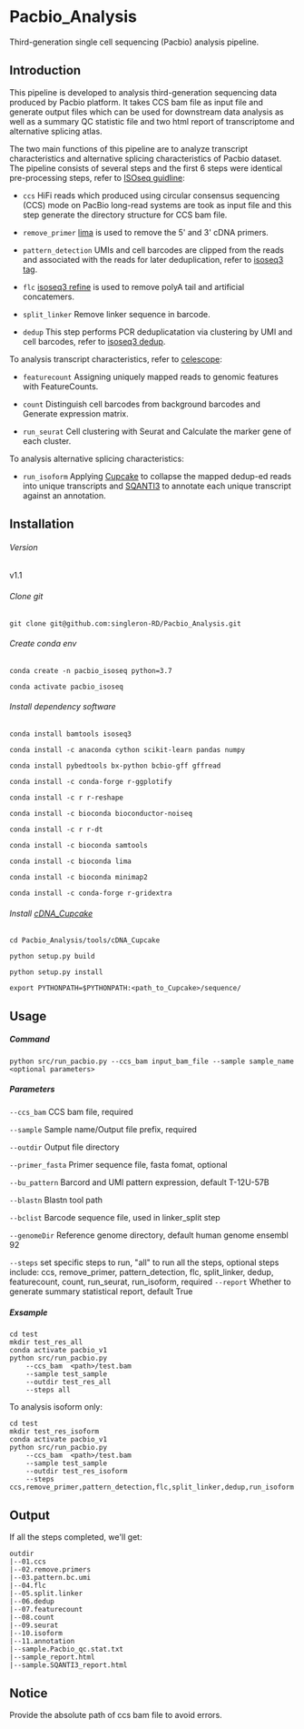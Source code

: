 # Pacbio_Analysis
Third-generation single cell sequencing (Pacbio) analysis pipeline.

## Introduction

This pipeline is developed to analysis third-generation sequencing data produced by Pacbio platform. It takes CCS bam file as input file and generate output files which can be used for downstream data analysis as well as a summary QC statistic file and two html report of transcriptome and alternative splicing atlas.

The two main functions of this pipeline are to analyze transcript characteristics and alternative splicing characteristics of Pacbio dataset. The pipeline consists of several steps and the first 6 steps were identical pre-processing steps, refer to [ISOseq guidline](https://github.com/Magdoll/cDNA_Cupcake/wiki/Iso-Seq-Single-Cell-Analysis:-Recommended-Analysis-Guidelines):

* `ccs` HiFi reads which produced using circular consensus sequencing (CCS) mode on PacBio long-read systems are took as input file and this step generate the directory structure for CCS bam file.

* `remove_primer`   [lima](https://lima.how/) is used to remove the 5' and 3' cDNA primers.

* `pattern_detection` UMIs and cell barcodes are clipped from the reads and associated with the reads for later deduplication, refer to [isoseq3 tag](https://isoseq.how/umi/cli-workflow.html#step-3---tag).

* `flc` [isoseq3 refine](https://isoseq.how/umi/cli-workflow.html) is used to remove polyA tail and artificial concatemers.

* `split_linker`    Remove linker sequence in barcode.

* `dedup`   This step performs PCR deduplicatation via clustering by UMI and cell barcodes, refer to [isoseq3 dedup](https://isoseq.how/umi/cli-workflow.html#step-5---deduplication).

To analysis transcript characteristics, refer to [celescope](https://github.com/singleron-RD/CeleScope):

* `featurecount`    Assigning uniquely mapped reads to genomic features with FeatureCounts.

* `count` Distinguish cell barcodes from background barcodes and Generate expression matrix.

* `run_seurat`  Cell clustering with Seurat and Calculate the marker gene of each cluster.

To analysis alternative splicing characteristics:

* `run_isoform` Applying [Cupcake](https://github.com/Magdoll/cDNA_Cupcake/) to collapse the mapped dedup-ed reads into unique transcripts and [SQANTI3](https://github.com/ConesaLab/SQANTI3) to annotate each unique transcript against an annotation.

## Installation

###### Version

v1.1

###### Clone git
`git clone git@github.com:singleron-RD/Pacbio_Analysis.git`

###### Create conda env
`conda create -n pacbio_isoseq python=3.7`

`conda activate pacbio_isoseq`

###### Install dependency software

`conda install bamtools isoseq3`

`conda install -c anaconda cython scikit-learn pandas numpy`

`conda install pybedtools bx-python bcbio-gff gffread`

`conda install -c conda-forge r-ggplotify`

`conda install -c r r-reshape`

`conda install -c bioconda bioconductor-noiseq`

`conda install -c r r-dt`

`conda install -c bioconda samtools`

`conda install -c bioconda lima`

`conda install -c bioconda minimap2`

`conda install -c conda-forge r-gridextra`

###### Install [cDNA_Cupcake](https://github.com/Magdoll/cDNA_Cupcake)

`cd Pacbio_Analysis/tools/cDNA_Cupcake`

`python setup.py build`

`python setup.py install`

`export PYTHONPATH=$PYTHONPATH:<path_to_Cupcake>/sequence/`

## Usage

##### Command

`python src/run_pacbio.py --ccs_bam input_bam_file --sample sample_name <optional parameters>`

##### Parameters

`--ccs_bam` CCS bam file, required

`--sample`  Sample name/Output file prefix, required

`--outdir`  Output file directory

`--primer_fasta`    Primer sequence file, fasta fomat, optional   

`--bu_pattern`  Barcord and UMI pattern expression, default T-12U-57B

`--blastn`  Blastn tool path

`--bclist`  Barcode sequence file, used in linker_split step

`--genomeDir`   Reference genome directory, default human genome ensembl 92

`--steps`   set specific steps to run, "all" to run all the steps, optional steps include: ccs, remove_primer, pattern_detection, flc, split_linker, dedup, featurecount, count, run_seurat, run_isoform, required
`--report`   Whether to generate summary statistical report, default True



##### Exsample
```
cd test
mkdir test_res_all
conda activate pacbio_v1
python src/run_pacbio.py 
    --ccs_bam  <path>/test.bam
    --sample test_sample
    --outdir test_res_all
    --steps all
```

To analysis isoform only:

```
cd test
mkdir test_res_isoform
conda activate pacbio_v1
python src/run_pacbio.py 
    --ccs_bam  <path>/test.bam
    --sample test_sample
    --outdir test_res_isoform
    --steps ccs,remove_primer,pattern_detection,flc,split_linker,dedup,run_isoform
```

## Output

If all the steps completed, we'll get:

```
outdir
|--01.ccs
|--02.remove.primers
|--03.pattern.bc.umi
|--04.flc
|--05.split.linker
|--06.dedup
|--07.featurecount
|--08.count
|--09.seurat
|--10.isoform
|--11.annotation
|--sample.Pacbio_qc.stat.txt
|--sample_report.html
|--sample.SQANTI3_report.html
```

## Notice

Provide the absolute path of ccs bam file to avoid errors.





